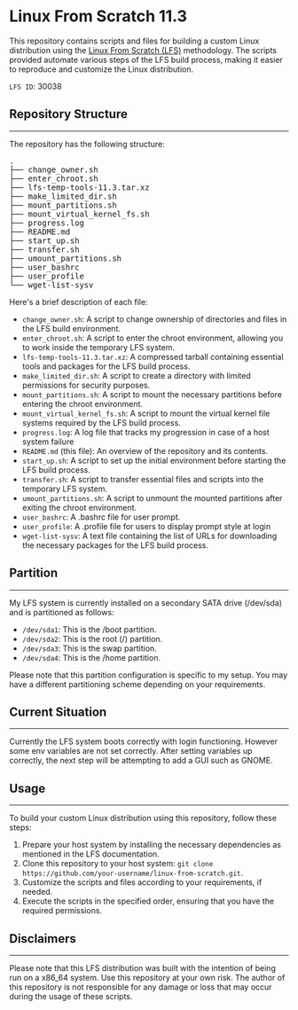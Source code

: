 <h1>Linux From Scratch 11.3</h1>

<p>This repository contains scripts and files for building a custom Linux distribution using the <a href="http://www.linuxfromscratch.org/">Linux From Scratch (LFS)</a> methodology. The scripts provided automate various steps of the LFS build process, making it easier to reproduce and customize the Linux distribution.</p>

<code>LFS ID</code>: 30038

<h2>Repository Structure</h2>
<hr>

<p>The repository has the following structure:</p>

<pre>
.
├── change_owner.sh
├── enter_chroot.sh
├── lfs-temp-tools-11.3.tar.xz
├── make_limited_dir.sh
├── mount_partitions.sh
├── mount_virtual_kernel_fs.sh
├── progress.log
├── README.md
├── start_up.sh
├── transfer.sh
├── umount_partitions.sh
├── user_bashrc
├── user_profile
└── wget-list-sysv
</pre>

<p>Here's a brief description of each file:</p>

<ul>
  <li><code>change_owner.sh</code>: A script to change ownership of directories and files in the LFS build environment.</li>
  <li><code>enter_chroot.sh</code>: A script to enter the chroot environment, allowing you to work inside the temporary LFS system.</li>
  <li><code>lfs-temp-tools-11.3.tar.xz</code>: A compressed tarball containing essential tools and packages for the LFS build process.</li>
  <li><code>make_limited_dir.sh</code>: A script to create a directory with limited permissions for security purposes.</li>
  <li><code>mount_partitions.sh</code>: A script to mount the necessary partitions before entering the chroot environment.</li>
  <li><code>mount_virtual_kernel_fs.sh</code>: A script to mount the virtual kernel file systems required by the LFS build process.</li>
  <li><code>progress.log</code>: A log file that tracks my progression in case of a host system failure</li>
  <li><code>README.md</code> (this file): An overview of the repository and its contents.</li>
  <li><code>start_up.sh</code>: A script to set up the initial environment before starting the LFS build process.</li>
  <li><code>transfer.sh</code>: A script to transfer essential files and scripts into the temporary LFS system.</li>
  <li><code>umount_partitions.sh</code>: A script to unmount the mounted partitions after exiting the chroot environment.</li>
  <li><code>user_bashrc</code>: A .bashrc file for user prompt.</li>
  <li><code>user_profile</code>: A .profile file for users to display prompt style at login</li>
  <li><code>wget-list-sysv</code>: A text file containing the list of URLs for downloading the necessary packages for the LFS build process.</li>
</ul>

<h2>Partition</h2>
<hr>
<p>My LFS system is currently installed on a secondary SATA drive (/dev/sda) and is partitioned as follows:</p>
<ul>
  <li><code>/dev/sda1</code>: This is the /boot partition.</li>
  <li><code>/dev/sda2</code>: This is the root (/) partition.</li>
  <li><code>/dev/sda3</code>: This is the swap partition.</li>
  <li><code>/dev/sda4</code>: This is the /home partition.</li>
</ul>
<p>Please note that this partition configuration is specific to my setup. You may have a different partitioning scheme depending on your requirements.</p>

<h2>Current Situation</h2>
<hr>
<p>
Currently the LFS system boots correctly with login functioning. However some env variables are not set correctly. After setting variables up correctly, the next step will be attempting to add a GUI such as GNOME.
</p>

<h2>Usage</h2>
<hr>
<p>To build your custom Linux distribution using this repository, follow these steps:</p>

<ol>
  <li>Prepare your host system by installing the necessary dependencies as mentioned in the LFS documentation.</li>
  <li>Clone this repository to your host system: <code>git clone https://github.com/your-username/linux-from-scratch.git</code>.</li>
  <li>Customize the scripts and files according to your requirements, if needed.</li>
  <li>Execute the scripts in the specified order, ensuring that you have the required permissions.</li>
</ol>

<h2>Disclaimers</h2> 
<hr>
<p>Please note that this LFS distribution was built with the intention of being run on a x86_64 system. Use this repository at your own risk. The author of this repository is not responsible for any damage or loss that may occur during the usage of these scripts.</p>
